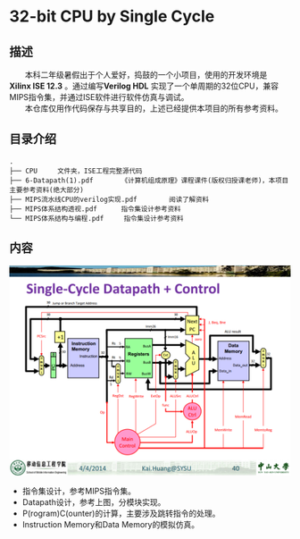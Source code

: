 # 32-bit CPU by Single Cycle 

## 描述
　　本科二年级暑假出于个人爱好，捣鼓的一个小项目，使用的开发环境是 **Xilinx ISE 12.3** 。通过编写**Verilog HDL** 实现了一个单周期的32位CPU，兼容MIPS指令集，并通过ISE软件进行软件仿真与调试。   
　　本仓库仅用作代码保存与共享目的，上述已经提供本项目的所有参考资料。

## 目录介绍 
    . 
    ├── CPU		文件夹，ISE工程完整源代码  
    ├── 6-Datapath(1).pdf		《计算机组成原理》课程课件(版权归授课老师)，本项目主要参考资料(绝大部分)  
    ├── MIPS流水线CPU的verilog实现.pdf		阅读了解资料
    ├── MIPS体系结构透视.pdf		指令集设计参考资料
	└── MIPS体系结构与编程.pdf		指令集设计参考资料

## 内容
<img src="/block diagram.png" width="800px">

+ 指令集设计，参考MIPS指令集。  
+ Datapath设计，参考上图，分模块实现。  
+ P(rogram)C(ounter)的计算，主要涉及跳转指令的处理。   
+ Instruction Memory和Data Memory的模拟仿真。  